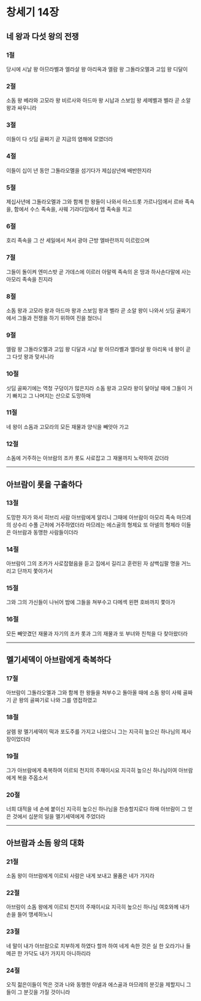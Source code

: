 # 창세기 14장

## 네 왕과 다섯 왕의 전쟁

### 1절
당시에 시날 왕 아므라벨과 엘라살 왕 아리옥과 엘람 왕 그돌라오멜과 고임 왕 디달이

### 2절
소돔 왕 베라와 고모라 왕 비르사와 아드마 왕 시납과 스보임 왕 세메벨과 벨라 곧 소알 왕과 싸우니라

### 3절
이들이 다 싯딤 골짜기 곧 지금의 염해에 모였더라

### 4절
이들이 십이 년 동안 그돌라오멜을 섬기다가 제십삼년에 배반한지라

### 5절
제십사년에 그돌라오멜과 그와 함께 한 왕들이 나와서 아스드롯 가르나임에서 르바 족속을, 함에서 수스 족속을, 사웨 기랴다임에서 엠 족속을 치고

### 6절
호리 족속을 그 산 세일에서 쳐서 광야 근방 엘바란까지 이르렀으며

### 7절
그들이 돌이켜 엔미스밧 곧 가데스에 이르러 아말렉 족속의 온 땅과 하사손다말에 사는 아모리 족속을 친지라

### 8절
소돔 왕과 고모라 왕과 아드마 왕과 스보임 왕과 벨라 곧 소알 왕이 나와서 싯딤 골짜기에서 그들과 전쟁을 하기 위하여 진을 쳤더니

### 9절
엘람 왕 그돌라오멜과 고임 왕 디달과 시날 왕 아므라벨과 엘라살 왕 아리옥 네 왕이 곧 그 다섯 왕과 맞서니라

### 10절
싯딤 골짜기에는 역청 구덩이가 많은지라 소돔 왕과 고모라 왕이 달아날 때에 그들이 거기 빠지고 그 나머지는 산으로 도망하매

### 11절
네 왕이 소돔과 고모라의 모든 재물과 양식을 빼앗아 가고

### 12절
소돔에 거주하는 아브람의 조카 롯도 사로잡고 그 재물까지 노략하여 갔더라

---

## 아브람이 롯을 구출하다

### 13절
도망한 자가 와서 히브리 사람 아브람에게 알리니 그때에 아브람이 아모리 족속 마므레의 상수리 수풀 근처에 거주하였더라 마므레는 에스골의 형제요 또 아넬의 형제라 이들은 아브람과 동맹한 사람들이더라

### 14절
아브람이 그의 조카가 사로잡혔음을 듣고 집에서 길리고 훈련된 자 삼백십팔 명을 거느리고 단까지 쫓아가서

### 15절
그와 그의 가신들이 나뉘어 밤에 그들을 쳐부수고 다메섹 왼편 호바까지 쫓아가

### 16절
모든 빼앗겼던 재물과 자기의 조카 롯과 그의 재물과 또 부녀와 친척을 다 찾아왔더라

---

## 멜기세덱이 아브람에게 축복하다

### 17절
아브람이 그돌라오멜과 그와 함께 한 왕들을 쳐부수고 돌아올 때에 소돔 왕이 사웨 골짜기 곧 왕의 골짜기로 나와 그를 영접하였고

### 18절
살렘 왕 멜기세덱이 떡과 포도주를 가지고 나왔으니 그는 지극히 높으신 하나님의 제사장이었더라

### 19절
그가 아브람에게 축복하여 이르되 천지의 주재이시요 지극히 높으신 하나님이여 아브람에게 복을 주옵소서

### 20절
너희 대적을 네 손에 붙이신 지극히 높으신 하나님을 찬송할지로다 하매 아브람이 그 얻은 것에서 십분의 일을 멜기세덱에게 주었더라

---

## 아브람과 소돔 왕의 대화

### 21절
소돔 왕이 아브람에게 이르되 사람은 내게 보내고 물품은 네가 가지라

### 22절
아브람이 소돔 왕에게 이르되 천지의 주재이시요 지극히 높으신 하나님 여호와께 내가 손을 들어 맹세하노니

### 23절
네 말이 내가 아브람으로 치부하게 하였다 할까 하여 네게 속한 것은 실 한 오라기나 들메끈 한 가닥도 내가 가지지 아니하리라

### 24절
오직 젊은이들이 먹은 것과 나와 동행한 아넬과 에스골과 마므레의 분깃을 제할지니 그들이 그 분깃을 가질 것이니라

